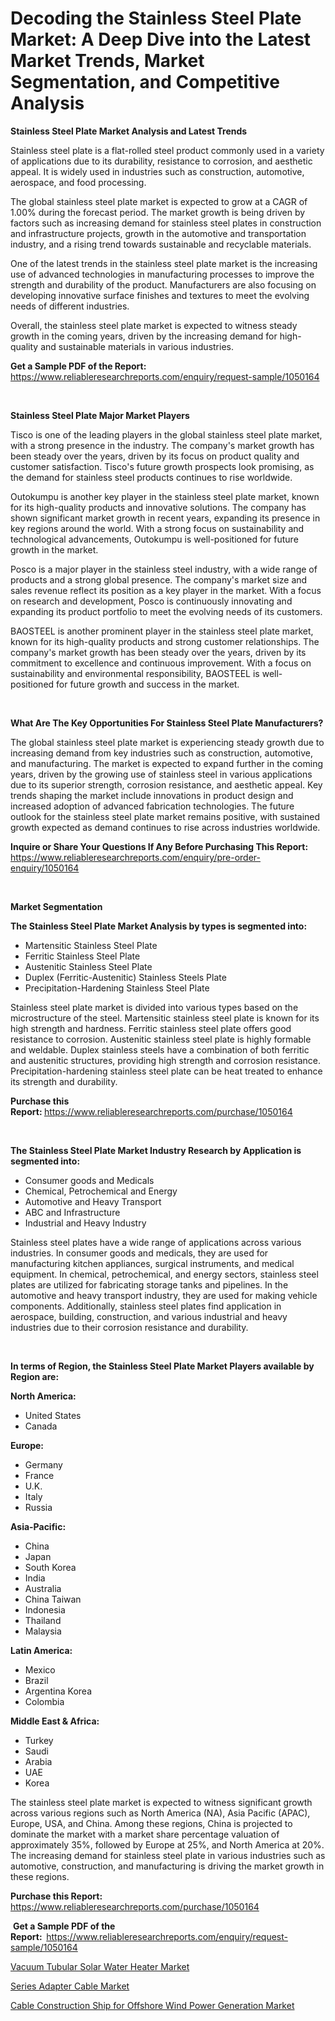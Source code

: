 <p><h1>Decoding the Stainless Steel Plate Market: A Deep Dive into the Latest Market Trends, Market Segmentation, and Competitive Analysis</h1></p><p><strong>Stainless Steel Plate Market Analysis and Latest Trends</strong></p>
<p><p>Stainless steel plate is a flat-rolled steel product commonly used in a variety of applications due to its durability, resistance to corrosion, and aesthetic appeal. It is widely used in industries such as construction, automotive, aerospace, and food processing.</p><p>The global stainless steel plate market is expected to grow at a CAGR of 1.00% during the forecast period. The market growth is being driven by factors such as increasing demand for stainless steel plates in construction and infrastructure projects, growth in the automotive and transportation industry, and a rising trend towards sustainable and recyclable materials.</p><p>One of the latest trends in the stainless steel plate market is the increasing use of advanced technologies in manufacturing processes to improve the strength and durability of the product. Manufacturers are also focusing on developing innovative surface finishes and textures to meet the evolving needs of different industries.</p><p>Overall, the stainless steel plate market is expected to witness steady growth in the coming years, driven by the increasing demand for high-quality and sustainable materials in various industries.</p></p>
<p><strong>Get a Sample PDF of the Report:&nbsp;</strong> <a href="https://www.reliableresearchreports.com/enquiry/request-sample/1050164">https://www.reliableresearchreports.com/enquiry/request-sample/1050164</a></p>
<p>&nbsp;</p>
<p><strong>Stainless Steel Plate Major Market Players</strong></p>
<p><p>Tisco is one of the leading players in the global stainless steel plate market, with a strong presence in the industry. The company's market growth has been steady over the years, driven by its focus on product quality and customer satisfaction. Tisco's future growth prospects look promising, as the demand for stainless steel products continues to rise worldwide.</p><p>Outokumpu is another key player in the stainless steel plate market, known for its high-quality products and innovative solutions. The company has shown significant market growth in recent years, expanding its presence in key regions around the world. With a strong focus on sustainability and technological advancements, Outokumpu is well-positioned for future growth in the market.</p><p>Posco is a major player in the stainless steel industry, with a wide range of products and a strong global presence. The company's market size and sales revenue reflect its position as a key player in the market. With a focus on research and development, Posco is continuously innovating and expanding its product portfolio to meet the evolving needs of its customers.</p><p>BAOSTEEL is another prominent player in the stainless steel plate market, known for its high-quality products and strong customer relationships. The company's market growth has been steady over the years, driven by its commitment to excellence and continuous improvement. With a focus on sustainability and environmental responsibility, BAOSTEEL is well-positioned for future growth and success in the market.</p></p>
<p>&nbsp;</p>
<p><strong>What Are The Key Opportunities For Stainless Steel Plate Manufacturers?</strong></p>
<p><p>The global stainless steel plate market is experiencing steady growth due to increasing demand from key industries such as construction, automotive, and manufacturing. The market is expected to expand further in the coming years, driven by the growing use of stainless steel in various applications due to its superior strength, corrosion resistance, and aesthetic appeal. Key trends shaping the market include innovations in product design and increased adoption of advanced fabrication technologies. The future outlook for the stainless steel plate market remains positive, with sustained growth expected as demand continues to rise across industries worldwide.</p></p>
<p><strong>Inquire or Share Your Questions If Any Before Purchasing This Report:</strong> <a href="https://www.reliableresearchreports.com/enquiry/pre-order-enquiry/1050164">https://www.reliableresearchreports.com/enquiry/pre-order-enquiry/1050164</a></p>
<p>&nbsp;</p>
<p><strong>Market Segmentation</strong></p>
<p><strong>The Stainless Steel Plate Market Analysis by types is segmented into:</strong></p>
<p><ul><li>Martensitic Stainless Steel Plate</li><li>Ferritic Stainless Steel Plate</li><li>Austenitic Stainless Steel Plate</li><li>Duplex (Ferritic-Austenitic) Stainless Steels Plate</li><li>Precipitation-Hardening Stainless Steel Plate</li></ul></p>
<p><p>Stainless steel plate market is divided into various types based on the microstructure of the steel. Martensitic stainless steel plate is known for its high strength and hardness. Ferritic stainless steel plate offers good resistance to corrosion. Austenitic stainless steel plate is highly formable and weldable. Duplex stainless steels have a combination of both ferritic and austenitic structures, providing high strength and corrosion resistance. Precipitation-hardening stainless steel plate can be heat treated to enhance its strength and durability.</p></p>
<p><strong>Purchase this Report:&nbsp;</strong><a href="https://www.reliableresearchreports.com/purchase/1050164">https://www.reliableresearchreports.com/purchase/1050164</a></p>
<p>&nbsp;</p>
<p><strong>The Stainless Steel Plate Market Industry Research by Application is segmented into:</strong></p>
<p><ul><li>Consumer goods and Medicals</li><li>Chemical, Petrochemical and Energy</li><li>Automotive and Heavy Transport</li><li>ABC and Infrastructure</li><li>Industrial and Heavy Industry</li></ul></p>
<p><p>Stainless steel plates have a wide range of applications across various industries. In consumer goods and medicals, they are used for manufacturing kitchen appliances, surgical instruments, and medical equipment. In chemical, petrochemical, and energy sectors, stainless steel plates are utilized for fabricating storage tanks and pipelines. In the automotive and heavy transport industry, they are used for making vehicle components. Additionally, stainless steel plates find application in aerospace, building, construction, and various industrial and heavy industries due to their corrosion resistance and durability.</p></p>
<p>&nbsp;</p>
<p><strong>In terms of Region, the Stainless Steel Plate Market Players available by Region are:</strong></p>
<p>
    <p> <strong> North America: </strong>
        <ul>
            <li>United States</li>
            <li>Canada</li>
        </ul>
        </p> 
    <p> <strong> Europe: </strong>
        <ul>
            <li>Germany</li>
            <li>France</li>
            <li>U.K.</li>
            <li>Italy</li>
            <li>Russia</li>
        </ul>
        </p> 
    <p> <strong> Asia-Pacific: </strong>
        <ul>
            <li>China</li>
            <li>Japan</li>
            <li>South Korea</li>
            <li>India</li>
            <li>Australia</li>
            <li>China Taiwan</li>
            <li>Indonesia</li>
            <li>Thailand</li>
            <li>Malaysia</li>
        </ul>
        </p> 
    <p> <strong> Latin America: </strong>
        <ul>
            <li>Mexico</li>
            <li>Brazil</li>
            <li>Argentina Korea</li>
            <li>Colombia</li>
        </ul>
        </p> 
    <p> <strong> Middle East & Africa: </strong>
        <ul>
            <li>Turkey</li>
            <li>Saudi</li>
            <li>Arabia</li>
            <li>UAE</li>
            <li>Korea</li>
        </ul>
    </p>
    </p>
<p><p>The stainless steel plate market is expected to witness significant growth across various regions such as North America (NA), Asia Pacific (APAC), Europe, USA, and China. Among these regions, China is projected to dominate the market with a market share percentage valuation of approximately 35%, followed by Europe at 25%, and North America at 20%. The increasing demand for stainless steel plate in various industries such as automotive, construction, and manufacturing is driving the market growth in these regions.</p></p>
<p><strong>Purchase this Report: </strong><a href="https://www.reliableresearchreports.com/purchase/1050164">https://www.reliableresearchreports.com/purchase/1050164</a></p>
<p>&nbsp;<strong>Get a Sample PDF of the Report:&nbsp;&nbsp;</strong><a href="https://www.reliableresearchreports.com/enquiry/request-sample/1050164">https://www.reliableresearchreports.com/enquiry/request-sample/1050164</a></p>
<p><strong></strong></p>
<p><p><a href="https://view.publitas.com/reportprime-1/vacuum-tubular-solar-water-heater-market-size-evaluating-its-market-trends-growth-and-projections-2023-2030/">Vacuum Tubular Solar Water Heater Market</a></p><p><a href="https://view.publitas.com/reportprime-1/series-adapter-cable-market-size-market-share-and-global-market-analysis-report-2023-2030/">Series Adapter Cable Market</a></p><p><a href="https://view.publitas.com/reportprime-1/decoding-the-cable-construction-ship-for-offshore-wind-power-generation-market-a-deep-dive-into-the-latest-market-trends-market-segmentation-and-competitive-analysis/">Cable Construction Ship for Offshore Wind Power Generation Market</a></p></p>